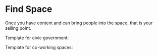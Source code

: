 # Find Space

Once you have content and can bring people into the space, that is your selling point.&#x20;

Template for civic government:

Template for co-working spaces:&#x20;
